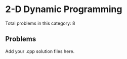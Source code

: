 # 2-D Dynamic Programming

Total problems in this category: 8

## Problems

Add your .cpp solution files here.
